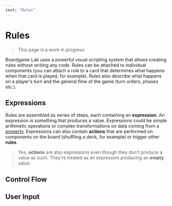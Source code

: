 ```yaml
---
text: "Rules"
---
```


# Rules

> This page is a work in progress

Boardgame Lab uses a powerful visual scripting system that allows creating rules
without writing any code. Rules can be attached to individual components
(you can attach a rule to a card that determines what happens when that card is played, for example).
Rules also describe what happens on a player's turn and the general flow of the
game (turn orders, phases etc.).

## Expressions

Rules are assembled as series of steps, each containing an **expression**. An expression
is something that produces a value. Expressions could be simple arithmetic operations
or complex transformations on data coming from a [property](./properties). Expressions
can also contain **actions** that are performed on components on the board (shuffling
a deck, for example) or trigger other **rules**.

> Yes, **actions** are also expressions even though they don't produce a value as such.
> They're treated as an expression producing an **empty** value.

## Control Flow


## User Input
